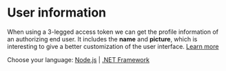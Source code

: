 # User information

When using a 3-legged access token we can get the profile information of an authorizing end user. It includes the **name** and **picture**, which is interesting to give a better customization of the user interface. [Learn more](https://developer.autodesk.com/en/docs/oauth/v2/reference/http/users-@me-GET/)

Choose your language: [Node.js](oauth/user/nodejs) | [.NET Framework](oauth/user/net)